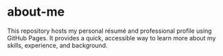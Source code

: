# about-me
This repository hosts my personal résumé and professional profile using GitHub Pages.   It provides a quick, accessible way to learn more about my skills, experience, and background.
